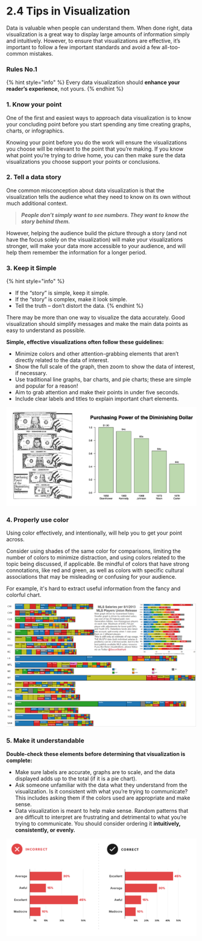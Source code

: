 # 2.4 Tips in Visualization

Data is valuable when people can understand them. When done right, data visualization is a great way to display large amounts of information simply and intuitively. However, to ensure that visualizations are effective, it’s important to follow a few important standards and avoid a few all-too-common mistakes.

### Rules  No.1

{% hint style="info" %}
Every data visualization should **enhance your reader’s experience**, not yours.
{% endhint %}

### **1. Know your point**

One of the first and easiest ways to approach data visualization is to know your concluding point before you start spending any time creating graphs, charts, or infographics.

Knowing your point before you do the work will ensure the visualizations you choose will be relevant to the point that you’re making. If you know what point you’re trying to drive home, you can then make sure the data visualizations you choose support your points or conclusions.

### **2. Tell a data story**

One common misconception about data visualization is that the visualization tells the audience what they need to know on its own without much additional context.

> _**People don’t simply want to see numbers. They want to know the story behind them.**_

However, helping the audience build the picture through a story \(and not have the focus solely on the visualization\) will make your visualizations stronger, will make your data more accessible to your audience, and will help them remember the information for a longer period.

### **3. Keep it Simple**

{% hint style="info" %}
* If the “story” is simple, keep it simple. 
* If the “story” is complex, make it look simple. 
* Tell the truth – don’t distort the data.
{% endhint %}

There may be more than one way to visualize the data accurately. Good visualization should simplify messages and make the main data points as easy to understand as possible. 

**Simple, effective visualizations often follow these guidelines:**

* Minimize colors and other attention-grabbing elements that aren’t directly related to the data of interest.
* Show the full scale of the graph, then zoom to show the data of interest, if necessary.
* Use traditional line graphs, bar charts, and pie charts; these are simple and popular for a reason!
* Aim to grab attention and make their points in under five seconds.
* Include clear labels and titles to explain important chart elements.

![Make it Simple!](../.gitbook/assets/screenshot-2020-07-14-at-12.57.33.png)

### 4. Properly use  color

Using color effectively, and intentionally, will help you to get your point across.

Consider using shades of the same color for comparisons, limiting the number of colors to minimize distraction, and using colors related to the topic being discussed, if applicable. Be mindful of colors that have strong connotations, like red and green, as well as colors with specific cultural associations that may be misleading or confusing for your audience.

For example, it's hard  to extract useful information from the fancy and colorful chart.

![A &quot;bad color usage&quot;  example](../.gitbook/assets/salaries.png)

### 5. Make it understandable

**Double-check these elements before determining that visualization is complete:**

* Make sure labels are accurate, graphs are to scale, and the data displayed adds up to the total \(if it is a pie chart\).
* Ask someone unfamiliar with the data what they understand from the visualization. Is it consistent with what you’re trying to communicate? This includes asking them if the colors used are appropriate and make sense.
* Data visualization is meant to help make sense. Random patterns that are difficult to interpret are frustrating and detrimental to what you’re trying to communicate. You should consider ordering it **intuitively, consistently, or evenly.**

![](../.gitbook/assets/screenshot-2020-07-14-at-12.42.02.png)



